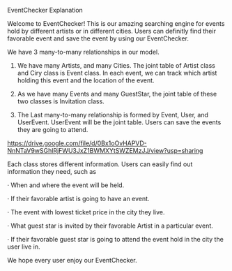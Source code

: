EventChecker Explanation

Welcome to EventChecker! This is our amazing searching engine for events hold by different artists or in different cities. Users can definitly find their favorable event and save the event by using our EventChecker.

We have 3 many-to-many relationships in our model.

1. We have many Artists, and many Cities. The joint table of Artist class and Ciry class is Event class. In each event, we can track which artist holding this event and the location of the event.

2. As we have many Events and many GuestStar, the joint table of these two classes is Invitation class.

3. The Last many-to-many relationship is formed by Event, User, and UserEvent. UserEvent will be the joint table. Users can save the events they are going to attend.

https://drive.google.com/file/d/0Bx1oOvHAPVD-NnNTaV9wSGhlRjFWU3JxZ1BWMXYtSWZEMzJJ/view?usp=sharing


Each class stores different information. Users can easily find out information they need, such as

· When and where the event will be held.

· If their favorable artist is going to have an event.

· The event with lowest ticket price in the city they live.

· What guest star is invited by their favorable Artist in a particular event.

· If their favorable guest star is going to attend the event hold in the city the user live in.


We hope every user enjoy our EventChecker.
